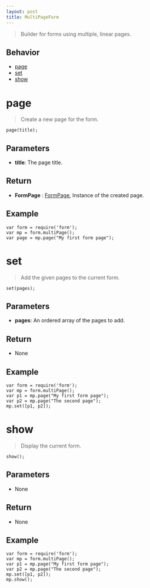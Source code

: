 ```yaml
---
layout: post
title: MultiPageForm
---
```


> Builder for forms using multiple, linear pages.

Behavior
--------

- [page](#page)
- [set](#set)
- [show](#show)


page
====

> Create a new page for the form.

    page(title);

Parameters
----------

- __title__: The page title.

Return
------

- __FormPage__ : [FormPage](formPage.html), Instance of the created page.

Example
-------

    var form = require('form');
    var mp = form.multiPage();
    var page = mp.page("My first form page");

set
===

> Add the given pages to the current form.

    set(pages);

Parameters
----------

- __pages__: An ordered array of the pages to add.

Return
------

- None

Example
-------

    var form = require('form');
    var mp = form.multiPage();
    var p1 = mp.page("My first form page");
    var p2 = mp.page("The second page");
    mp.set([p1, p2]);

show
====

> Display the current form.

    show();

Parameters
----------

- None

Return
------

- None

Example
-------

    var form = require('form');
    var mp = form.multiPage();
    var p1 = mp.page("My first form page");
    var p2 = mp.page("The second page");
    mp.set([p1, p2]);
    mp.show();

